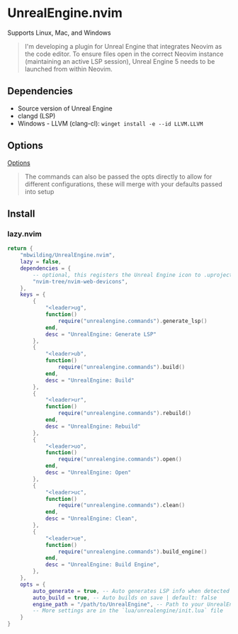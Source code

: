 # UnrealEngine.nvim

Supports Linux, Mac, and Windows

> I'm developing a plugin for Unreal Engine that integrates Neovim as the code editor. To ensure files open in the correct Neovim instance (maintaining an active LSP session), Unreal Engine 5 needs to be launched from within Neovim.

## Dependencies

- Source version of Unreal Engine
- clangd (LSP)
- Windows - LLVM (clang-cl): `winget install -e --id LLVM.LLVM`

## Options

[Options](https://github.com/mbwilding/UnrealEngine.nvim/blob/main/lua/unrealengine/types.lua#L7)

> The commands can also be passed the opts directly to allow for different configurations, these will merge with your defaults passed into setup

## Install

### lazy.nvim

```lua
return {
    "mbwilding/UnrealEngine.nvim",
    lazy = false,
    dependencies = {
        -- optional, this registers the Unreal Engine icon to .uproject files
        "nvim-tree/nvim-web-devicons",
    },
    keys = {
        {
            "<leader>ug",
            function()
                require("unrealengine.commands").generate_lsp()
            end,
            desc = "UnrealEngine: Generate LSP"
        },
        {
            "<leader>ub",
            function()
                require("unrealengine.commands").build()
            end,
            desc = "UnrealEngine: Build"
        },
        {
            "<leader>ur",
            function()
                require("unrealengine.commands").rebuild()
            end,
            desc = "UnrealEngine: Rebuild"
        },
        {
            "<leader>uo",
            function()
                require("unrealengine.commands").open()
            end,
            desc = "UnrealEngine: Open"
        },
        {
            "<leader>uc",
            function()
                require("unrealengine.commands").clean()
            end,
            desc = "UnrealEngine: Clean",
        },
        {
            "<leader>ue",
            function()
                require("unrealengine.commands").build_engine()
            end,
            desc = "UnrealEngine: Build Engine",
        },
    },
    opts = {
        auto_generate = true, -- Auto generates LSP info when detected in CWD | default: false
        auto_build = true, -- Auto builds on save | default: false
        engine_path = "/path/to/UnrealEngine", -- Path to your UnrealEngine source directory, you can also provide a table of strings
        -- More settings are in the `lua/unrealengine/init.lua` file
    }
}
```
